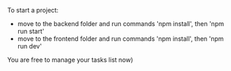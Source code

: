 To start a project:
- move to the backend folder and run commands 'npm install', then 'npm run start'
- move to the frontend folder and run commands 'npm install', then 'npm run dev'

You are free to manage your tasks list now)
